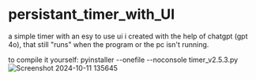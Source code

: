 # persistant_timer_with_UI
a simple timer with an esy to use ui i created with the help of chatgpt (gpt 4o), that still "runs" when the program or the pc isn't running.

to compile it yourself: pyinstaller --onefile --noconsole timer_v2.5.3.py
![Screenshot 2024-10-11 135645](https://github.com/user-attachments/assets/3740797f-569d-4449-9769-a178d0b9d85a)
